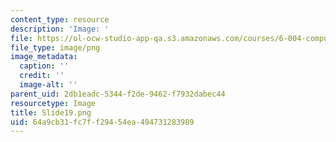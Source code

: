 ```yaml
---
content_type: resource
description: 'Image: '
file: https://ol-ocw-studio-app-qa.s3.amazonaws.com/courses/6-004-computation-structures-spring-2017/64a9cb31fc7ff29454ea494731283989_Slide19.png
file_type: image/png
image_metadata:
  caption: ''
  credit: ''
  image-alt: ''
parent_uid: 2db1eadc-5344-f2de-9462-f7932dabec44
resourcetype: Image
title: Slide19.png
uid: 64a9cb31-fc7f-f294-54ea-494731283989
---
```

